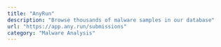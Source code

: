 ```yaml
---
title: "AnyRun"
description: "Browse thousands of malware samples in our database"
url: "https://app.any.run/submissions"
category: "Malware Analysis"
---
```

